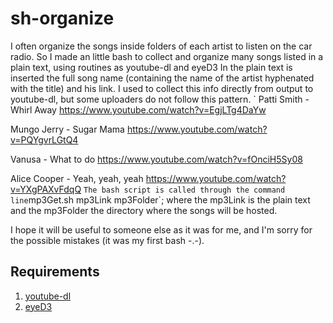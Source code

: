 # sh-organize
I often organize the songs inside folders of each artist to listen on the car radio. So I made an little bash to collect and organize many songs listed in a plain text, using routines as youtube-dl and eyeD3
In the plain text is inserted the full song name (containing the name of the artist hyphenated with the title) and his link. I used to collect this info directly from output to youtube-dl, but some uploaders do not follow this pattern.
`
Patti Smith - Whirl Away
https://www.youtube.com/watch?v=EgjLTg4DaYw

Mungo Jerry - Sugar Mama
https://www.youtube.com/watch?v=PQYgvrLGtQ4

Vanusa - What to do
https://www.youtube.com/watch?v=fOnciH5Sy08

Alice Cooper - Yeah, yeah, yeah
https://www.youtube.com/watch?v=YXgPAXvFdqQ
`
The bash script is called through the command line `mp3Get.sh mp3Link mp3Folder`; where the mp3Link is the plain text and the mp3Folder the directory where the songs will be hosted.

I hope it will be useful to someone else as it was for me, and I'm sorry for the possible mistakes (it was my first bash -.-).

## Requirements
1. [youtube-dl](https://github.com/ytdl-org/youtube-dl/)
2. [eyeD3](https://github.com/nicfit/eyed3)
